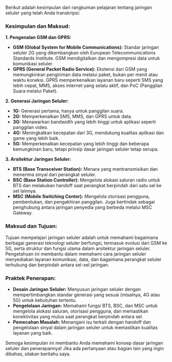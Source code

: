 Berikut adalah kesimpulan dari rangkuman pelajaran tentang jaringan seluler yang telah Anda transkripsi:

### **Kesimpulan dan Maksud:**

**1. Pengenalan GSM dan GPRS:**
   - **GSM (Global System for Mobile Communications):** Standar jaringan seluler 2G yang dikembangkan oleh European Telecommunications Standards Institute. GSM mendigitalkan dan mengompresi data untuk komunikasi seluler.
   - **GPRS (General Packet Radio Service):** Ekstensi dari GSM yang memungkinkan pengiriman data melalui paket, bukan per menit atau waktu koneksi. GPRS memperkenalkan layanan baru seperti SMS yang lebih cepat, MMS, akses internet yang selalu aktif, dan PoC (Panggilan Suara melalui Paket).

**2. Generasi Jaringan Seluler:**
   - **1G:** Generasi pertama, hanya untuk panggilan suara.
   - **2G:** Memperkenalkan SMS, MMS, dan GPRS untuk data.
   - **3G:** Menawarkan bandwidth yang lebih tinggi untuk aplikasi seperti panggilan video.
   - **4G:** Meningkatkan kecepatan dari 3G, mendukung kualitas aplikasi dan game yang lebih baik.
   - **5G:** Memperkenalkan kecepatan yang lebih tinggi dan beberapa kemungkinan baru, tetapi prinsip dasar jaringan seluler tetap serupa.

**3. Arsitektur Jaringan Seluler:**
   - **BTS (Base Transceiver Station):** Menara yang mentransmisikan dan menerima sinyal dari perangkat seluler.
   - **BSC (Base Station Controller):** Mengelola alokasi saluran radio untuk BTS dan melakukan handoff saat perangkat berpindah dari satu sel ke sel lainnya.
   - **MSC (Mobile Switching Center):** Mengelola otorisasi pengguna, pembentukan, dan pengakhiran panggilan. Juga bertindak sebagai penghubung antara jaringan penyedia yang berbeda melalui MSC Gateway.

### **Maksud dan Tujuan:**

Tujuan mempelajari jaringan seluler adalah untuk memahami bagaimana berbagai generasi teknologi seluler berfungsi, termasuk evolusi dari GSM ke 5G, serta struktur dan fungsi utama dalam arsitektur jaringan seluler. Pengetahuan ini membantu dalam memahami cara jaringan seluler menyediakan layanan komunikasi, data, dan bagaimana perangkat seluler terhubung dan berpindah antara sel-sel jaringan.

### **Praktek Penerapan:**

- **Desain Jaringan Seluler:** Menyusun jaringan seluler dengan mempertimbangkan standar generasi yang sesuai (misalnya, 4G atau 5G) untuk kebutuhan tertentu.
- **Pengelolaan Jaringan:** Memahami fungsi BTS, BSC, dan MSC untuk mengelola alokasi saluran, otorisasi pengguna, dan memastikan konektivitas yang mulus saat perangkat berpindah antara sel.
- **Pemecahan Masalah:** Menangani isu terkait dengan handoff dan pengelolaan sinyal dalam jaringan seluler untuk memastikan kualitas layanan yang baik.

Semoga kesimpulan ini membantu Anda memahami konsep dasar jaringan seluler dan penerapannya! Jika ada pertanyaan atau bagian lain yang ingin dibahas, silakan beritahu saya.
